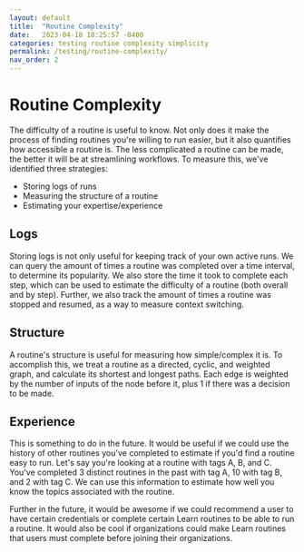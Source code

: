```yaml
---
layout: default
title:  "Routine Complexity"
date:   2023-04-18 18:25:57 -0400
categories: testing routine complexity simplicity
permalink: /testing/routine-complexity/
nav_order: 2
---
```


# Routine Complexity

The difficulty of a routine is useful to know. Not only does it make the process of finding routines you're willing to run easier, but it also quantifies how accessible a routine is. The less complicated a routine can be made, the better it will be at streamlining workflows. To measure this, we've identified three strategies:

- Storing logs of runs
- Measuring the structure of a routine
- Estimating your expertise/experience

## Logs
Storing logs is not only useful for keeping track of your own active runs. We can query the amount of times a routine was completed over a time interval, to determine its popularity. We also store the time it took to complete each step, which can be used to estimate the difficulty of a routine (both overall and by step). Further, we also track the amount of times a routine was stopped and resumed, as a way to measure context switching.

## Structure
A routine's structure is useful for measuring how simple/complex it is. To accomplish this, we treat a routine as a directed, cyclic, and weighted graph, and calculate its shortest and longest paths. Each edge is weighted by the number of inputs of the node before it, plus 1 if there was a decision to be made.

## Experience
This is something to do in the future. It would be useful if we could use the history of other routines you've completed to estimate if you'd find a routine easy to run. Let's say you're looking at a routine with tags A, B, and C. You've completed 3 distinct routines in the past with tag A, 10 with tag B, and 2 with tag C. We can use this information to estimate how well you know the topics associated with the routine.

Further in the future, it would be awesome if we could recommend a user to have certain credentials or complete certain Learn routines to be able to run a routine. It would also be cool if organizations could make Learn routines that users must complete before joining their organizations.